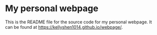 # My personal webpage

This is the README file for the source code for my personal webpage. It can be found at <https://kellyshen1014.github.io/webpage/>.  

